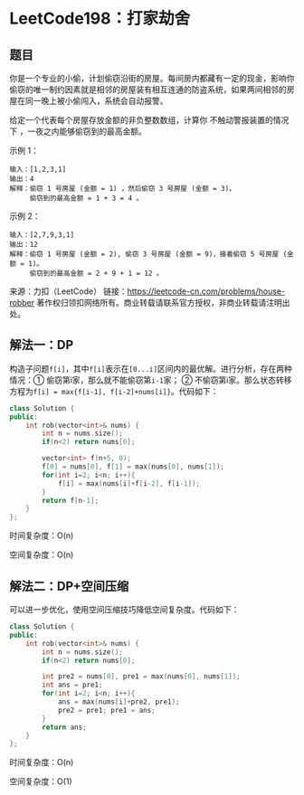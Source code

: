 # LeetCode198：打家劫舍

## 题目

你是一个专业的小偷，计划偷窃沿街的房屋。每间房内都藏有一定的现金，影响你偷窃的唯一制约因素就是相邻的房屋装有相互连通的防盗系统，如果两间相邻的房屋在同一晚上被小偷闯入，系统会自动报警。

给定一个代表每个房屋存放金额的非负整数数组，计算你 不触动警报装置的情况下 ，一夜之内能够偷窃到的最高金额。

 

示例 1：

```
输入：[1,2,3,1]
输出：4
解释：偷窃 1 号房屋 (金额 = 1) ，然后偷窃 3 号房屋 (金额 = 3)。
     偷窃到的最高金额 = 1 + 3 = 4 。
```

示例 2：

```
输入：[2,7,9,3,1]
输出：12
解释：偷窃 1 号房屋 (金额 = 2), 偷窃 3 号房屋 (金额 = 9)，接着偷窃 5 号房屋 (金额 = 1)。
     偷窃到的最高金额 = 2 + 9 + 1 = 12 。
```

来源：力扣（LeetCode）
链接：https://leetcode-cn.com/problems/house-robber
著作权归领扣网络所有。商业转载请联系官方授权，非商业转载请注明出处。

## 解法一：DP

构造子问题`f[i]`，其中`f[i]`表示在`[0...i]`区间内的最优解。进行分析，存在两种情况：① 偷窃第i家，那么就不能偷窃第`i-1`家； ②  不偷窃第i家。那么状态转移方程为`f[i] = max{f[i-1], f[i-2]+nums[i]}`。代码如下：

```c++
class Solution {
public:
    int rob(vector<int>& nums) {
        int n = nums.size();
        if(n<2) return nums[0];

        vector<int> f(n+5, 0);
        f[0] = nums[0], f[1] = max(nums[0], nums[1]);
        for(int i=2; i<n; i++){
            f[i] = max(nums[i]+f[i-2], f[i-1]);
        }
        return f[n-1];
    }
};
```

时间复杂度：O(n)

空间复杂度：O(n)

## 解法二：DP+空间压缩

可以进一步优化，使用空间压缩技巧降低空间复杂度。代码如下：

```c++
class Solution {
public:
    int rob(vector<int>& nums) {
        int n = nums.size();
        if(n<2) return nums[0];

        int pre2 = nums[0], pre1 = max(nums[0], nums[1]);
        int ans = pre1;
        for(int i=2; i<n; i++){
            ans = max(nums[i]+pre2, pre1);
            pre2 = pre1; pre1 = ans;
        }
        return ans;
    }
};
```

时间复杂度：O(n)

空间复杂度：O(1)